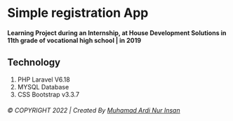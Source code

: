 # Simple registration App
#### Learning Project during an Internship, at House Development Solutions in 11th grade of vocational high school  |  in 2019


## Technology 
1. PHP Laravel V6.18
2. MYSQL Database
3. CSS Bootstrap v3.3.7


###### © COPYRIGHT 2022  |  Created By  [Muhamad Ardi Nur Insan](www.ardinur.engineer)
